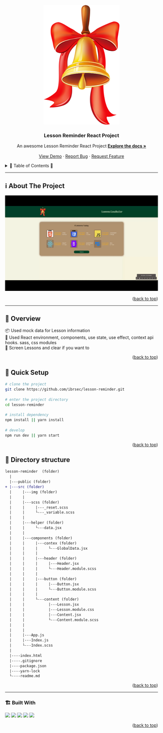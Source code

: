 <a name="readme-top"></a>
 
 
<!-- PROJECT LOGO -->
<br />
<div align="center">
  <a href="https://github.com/ibrsec/lesson-reminder/">
    <img src="./src/img/logo.png" alt="Logo" width="250"   >
  </a>

  <h3 align="center">Lesson Reminder React Project</h3>

  <p align="center">
    An awesome Lesson Reminder React Project
    <a href="https://github.com/ibrsec/lesson-reminder"><strong>Explore the docs »</strong></a>
    <br />
    <br />
    <a href="https://lesson-reminder-three.vercel.app/">View Demo</a>
    ·
    <a href="https://github.com/ibrsec/lesson-reminder/issues">Report Bug</a>
    ·
    <a href="https://github.com/ibrsec/lesson-reminder/issues">Request Feature</a>
  </p>
</div>



<!-- TABLE OF CONTENTS -->
<details>
  <summary>📎 Table of Contents 📎 </summary>
  <ol>
    <li><a href="#about-the-project">About The Project</a></li>
     <!-- <li><a href="#figma">Figma</a></li> -->
     <li><a href="#overview">Overview</a></li>
     <li><a href="#quick-setup">Quick Setup</a></li>
     <li><a href="#directory-structure">Directory structure</a></li>
     <li><a href="#built-with">Built With</a></li>
    <!-- <li>
      <a href="#getting-started">Getting Started</a>
      <ul>
        <li><a href="#prerequisites">Prerequisites</a></li>
        <li><a href="#installation">Installation</a></li>
      </ul>
    </li>
    <li><a href="#usage">Usage</a></li>
    <li><a href="#roadmap">Roadmap</a></li>
    <li><a href="#contributing">Contributing</a></li>
    <li><a href="#license">License</a></li>
    <li><a href="#contact">Contact</a></li>
    <li><a href="#acknowledgments">Acknowledgments</a></li> -->

    
  </ol>
</details>





---

<!-- ABOUT THE PROJECT -->
<a name="about-the-project"></a>
## ℹ️ About The Project

[![lesson-reminder](./src/img/project.gif)](https://lesson-reminder-three.vercel.app/)




<p align="right">(<a href="#readme-top">back to top</a>)</p>


---

<!-- ## Figma 

<a href="https://www.figma.com/file/ePyCHKsx2ODB32uLgyUEEd/bootstrap-home-page?type=design&node-id=0%3A1&mode=design&t=edDzadCB9Ev5FS1a-1">Figma Link</a>  

  <p align="right">(<a href="#readme-top">back to top</a>)</p>




--- -->
<a name="overview"></a>
## 👀 Overview

📦 Used mock data for Lesson information </br>
🎯 Used React environment, components, use state, use effect, context api hooks. sass, css modules  </br>
💪 Screen Lessons and clear if you want to</br>
<!-- 🌱 ÷Screen and search the Legends on the app</br> -->
<!-- 🔩 Shopping cart includes checkout feature   </br> -->
<!-- 💪   </br> -->
<!-- 🐞 Check the finished tasks   </br> -->
<!-- 🖥 Easy to implement multiple windows   -->


<p align="right">(<a href="#readme-top">back to top</a>)</p>


<a name="quick-setup"></a>
## 🛫 Quick Setup

```sh
# clone the project
git clone https://github.com/ibrsec/lesson-reminder.git

# enter the project directory
cd lesson-reminder

# install dependency
npm install || yarn install

# develop
npm run dev || yarn start
```

<p align="right">(<a href="#readme-top">back to top</a>)</p>


<!-- ## 🐞 Debug

![lesson-reminder.gif](/lesson-reminder.gif) -->








<a name="directory-structure"></a>
## 📂 Directory structure 

```diff
lesson-reminder  (folder)
  |          
  |---public (folder)
+ |---src (folder)
  |     |---img (folder) 
  |     |
  |     |---scss (folder) 
  |     |     |---_reset.scss  
  |     |     └---_variable.scss
  |     |  
  |     |---helper (folder)
  |     |     └---data.jsx   
  |     |  
  |     |---components (folder)
  |     |     |---contex (folder)
  |     |     |     └---GlobalData.jsx
  |     |     |    
  |     |     |---header (folder)
  |     |     |     |---Header.jsx
  |     |     |     └---Header.module.scss
  |     |     |    
  |     |     |---button (folder)
  |     |     |     |---Button.jsx
  |     |     |     └---Button.module.scss
  |     |     |    
  |     |     └---content (folder)
  |     |           |---Lesson.jsx
  |     |           |---Lesson.module.css
  |     |           |---Content.jsx
  |     |           └---Content.module.scss 
  |     |         
  |     |
  |     |---App.js 
  |     |---Index.js
  |     └---Index.scss
  |     
  |----index.html    
  |----.gitignore   
  |----package.json
  |----yarn-lock
  └----readme.md 
```

<p align="right">(<a href="#readme-top">back to top</a>)</p>

---

<a name="built-with"></a>
### 🏗️ Built With

 
<!-- https://dev.to/envoy_/150-badges-for-github-pnk  search skills-->

 <img src="https://img.shields.io/badge/HTML-239120?style=for-the-badge&logo=html5&logoColor=white">
 <img src="https://img.shields.io/badge/CSS-239120?&style=for-the-badge&logo=css3&logoColor=white&color=red"> 
 <img src="https://img.shields.io/badge/JavaScript-F7DF1E?style=for-the-badge&logo=javascript&logoColor=black"> 
 <!-- <img src="https://img.shields.io/badge/Bootstrap-563D7C?style=for-the-badge&logo=bootstrap&logoColor=white">  -->
 <img src="https://img.shields.io/badge/Sass-CC6699?style=for-the-badge&logo=sass&logoColor=white"> 
 <!-- <img src="https://img.shields.io/badge/Vite-AB4BFE?style=for-the-badge&logo=vite&logoColor=FFC920">  -->
 <img src="https://img.shields.io/badge/React-20232A?style=for-the-badge&logo=react&logoColor=61DAFB"> 
 




<p align="right">(<a href="#readme-top">back to top</a>)</p>


